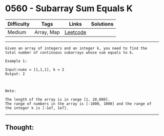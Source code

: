 # 0560 - Subarray Sum Equals K

Difficulty  | Tags | Links | Solutions
----------- | ---- | ----- | -----
Medium | Array, Map | [Leetcode](https://leetcode.com/problems/subarray-sum-equals-k/description/) |


-----------

```
Given an array of integers and an integer k, you need to find the total number of continuous subarrays whose sum equals to k.

Example 1:

Input:nums = [1,1,1], k = 2
Output: 2



Note:

The length of the array is in range [1, 20,000].
The range of numbers in the array is [-1000, 1000] and the range of the integer k is [-1e7, 1e7].
```

-----------

## Thought:
